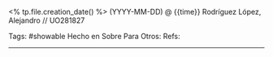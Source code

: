<% tp.file.creation_date() %> (YYYY-MM-DD) @ {{time}}
Rodríguez López, Alejandro // UO281827

Tags:
	#showable
	Hecho en
	Sobre 
	Para
	Otros:
	Refs:
 
<hr>


